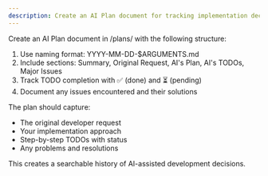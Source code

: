 ```yaml
---
description: Create an AI Plan document for tracking implementation decisions
---
```


Create an AI Plan document in /plans/ with the following structure:

1. Use naming format: YYYY-MM-DD-$ARGUMENTS.md
2. Include sections: Summary, Original Request, AI's Plan, AI's TODOs, Major Issues
3. Track TODO completion with ✅ (done) and ⏳ (pending)
4. Document any issues encountered and their solutions

The plan should capture:
- The original developer request
- Your implementation approach
- Step-by-step TODOs with status
- Any problems and resolutions

This creates a searchable history of AI-assisted development decisions.